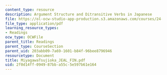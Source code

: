 ```yaml
---
content_type: resource
description: Argument Structure and Ditransitive Verbs in Japanese
file: https://ol-ocw-studio-app-production.s3.amazonaws.com/courses/24-953-argument-structure-and-syntax-spring-2003/2f0d14ff094987bba55c5e597b61e164_MiyagawaTsujioka_JEAL_FIN.pdf
file_type: application/pdf
learning_resource_types:
- Readings
ocw_type: OCWFile
parent_title: Readings
parent_type: CourseSection
parent_uid: 203abb09-7a69-1601-b84f-96bee8796946
resourcetype: Document
title: MiyagawaTsujioka_JEAL_FIN.pdf
uid: 2f0d14ff-0949-87bb-a55c-5e597b61e164
---
```

